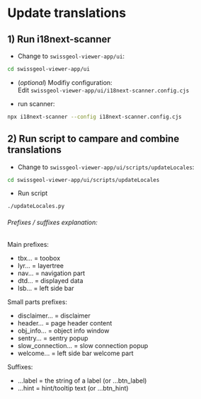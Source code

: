# Update translations

## 1) Run i18next-scanner
- Change to `swissgeol-viewer-app/ui`:
```bash
cd swissgeol-viewer-app/ui
```
- (*optional*) Modifiy configuration:  
Edit `swissgeol-viewer-app/ui/i18next-scanner.config.cjs`

- run scanner:
```bash
npx i18next-scanner --config i18next-scanner.config.cjs
```

## 2) Run script to campare and combine translations
- Change to `swissgeol-viewer-app/ui/scripts/updateLocales`:
```bash
cd swissgeol-viewer-app/ui/scripts/updateLocales
``` 

- Run script
```bash
./updateLocales.py
```

###### Prefixes / suffixes explanation:

Main prefixes:
* tbx... = toobox
* lyr... = layertree
* nav... = navigation part
* dtd... = displayed data
* lsb... = left side bar

Small parts prefixes:
* disclaimer... = disclaimer
* header... = page header content
* obj_info... = object info window
* sentry... = sentry popup
* slow_connection... = slow connection popup
* welcome... = left side bar welcome part

Suffixes:
* ...label = the string of a label (or ...btn_label)
* ...hint = hint/tooltip text (or ...btn_hint)
